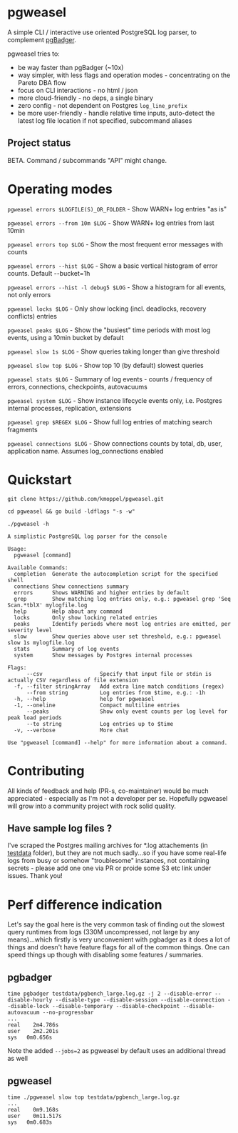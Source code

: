 # pgweasel

A simple CLI / interactive use oriented PostgreSQL log parser, to complement [pgBadger](https://github.com/darold/pgbadger).

pgweasel tries to:

* be way faster than pgBadger (~10x)
* way simpler, with less flags and operation modes - concentrating on the Pareto DBA flow
* focus on CLI interactions - no html / json
* more cloud-friendly - no deps, a single binary
* zero config - not dependent on Postgres `log_line_prefix`
* be more user-friendly - handle relative time inputs, auto-detect the latest log file location if not specified, subcommand aliases

## Project status

BETA. Command / subcommands "API" might change.

# Operating modes

`pgweasel errors $LOGFILE(S)_OR_FOLDER` - Show WARN+ log entries "as is"

`pgweasel errors --from 10m $LOG` - Show WARN+ log entries from last 10min

`pgweasel errors top $LOG` - Show the most frequent error messages with counts

`pgweasel errors --hist $LOG` - Show a basic vertical histogram of error counts. Default --bucket=1h

`pgweasel errors --hist -l debug5 $LOG` - Show a histogram for all events, not only errors

`pgweasel locks $LOG` - Only show locking (incl. deadlocks, recovery conflicts) entries

`pgweasel peaks $LOG` - Show the "busiest" time periods with most log events, using a 10min bucket by default

`pgweasel slow 1s $LOG` - Show queries taking longer than give threshold

`pgweasel slow top $LOG` - Show top 10 (by default) slowest queries

`pgweasel stats $LOG` - Summary of log events - counts / frequency of errors, connections, checkpoints, autovacuums

`pgweasel system $LOG` - Show instance lifecycle events only, i.e. Postgres internal processes, replication, extensions

`pgweasel grep $REGEX $LOG` - Show full log entries of matching search fragments

`pgweasel connections $LOG` - Show connections counts by total, db, user, application name. Assumes log_connections enabled


# Quickstart

```
git clone https://github.com/kmoppel/pgweasel.git

cd pgweasel && go build -ldflags "-s -w"

./pgweasel -h

A simplistic PostgreSQL log parser for the console

Usage:
  pgweasel [command]

Available Commands:
  completion  Generate the autocompletion script for the specified shell
  connections Show connections summary
  errors      Shows WARNING and higher entries by default
  grep        Show matching log entries only, e.g.: pgweasel grep 'Seq Scan.*tblX' mylogfile.log
  help        Help about any command
  locks       Only show locking related entries
  peaks       Identify periods where most log entries are emitted, per severity level
  slow        Show queries above user set threshold, e.g.: pgweasel slow 1s mylogfile.log
  stats       Summary of log events
  system      Show messages by Postgres internal processes

Flags:
      --csv                  Specify that input file or stdin is actually CSV regardless of file extension
  -f, --filter stringArray   Add extra line match conditions (regex)
      --from string          Log entries from $time, e.g.: -1h
  -h, --help                 help for pgweasel
  -1, --oneline              Compact multiline entries
      --peaks                Show only event counts per log level for peak load periods
      --to string            Log entries up to $time
  -v, --verbose              More chat

Use "pgweasel [command] --help" for more information about a command.
```


# Contributing

All kinds of feedback and help (PR-s, co-maintainer) would be much appreciated - especially as I'm not a developer per se. Hopefully pgweasel will grow into a community project with rock solid quality.

## Have sample log files ?

I've scraped the Postgres mailing archives for *.log attachements (in [testdata](https://github.com/kmoppel/pgweasel/tree/main/testdata) folder), but they are not much sadly...so if you have some real-life logs from busy or somehow "troublesome" instances, not containing secrets - please add one one via PR or proide some S3 etc link under issues. Thank you!

# Perf difference indication

Let's say the goal here is the very common task of finding out the slowest query runtimes from logs (330M uncompressed, not large by any means)...which firstly is very unconvenient with pgbadger as it does a lot of things and doesn't have feature flags for all of the common things. One can speed things up though with disabling some features / summaries.

## pgbadger

```
time pgbadger testdata/pgbench_large.log.gz -j 2 --disable-error --disable-hourly --disable-type --disable-session --disable-connection --disable-lock --disable-temporary --disable-checkpoint --disable-autovacuum --no-progressbar
...
real	2m4.786s
user	2m2.201s
sys	  0m0.656s
```

Note the added `--jobs=2` as pgweasel by default uses an additional thread as well

## pgweasel

```
time ./pgweasel slow top testdata/pgbench_large.log.gz
...
real	0m9.168s
user	0m11.517s
sys	  0m0.683s
```
